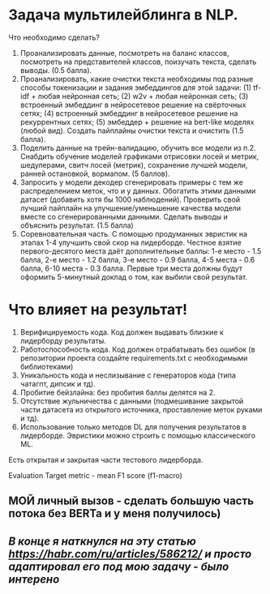 # **Задача мультилейблинга в NLP.**

Что необходимо сделать?
1) Проанализировать данные, посмотреть на баланс классов, посмотреть на представителей классов, поизучать текста, сделать выводы. (0.5 балла).
2) Проанализировать, какие очистки текста необходимы под разные способы токенизации и задания эмбеддингов для этой задачи: (1) tf-idf + любая нейронная сеть; (2) w2v + любая нейронная сеть; (3) встроенный эмбеддинг в нейросетевое решение на свёрточных сетях; (4) встроенный эмбеддинг в нейросетевое решение на рекуррентных сетях; (5) эмбеддер + решение на bert-like моделях (любой вид). Создать пайплайны очистки текста и очистить (1.5 балла).
3) Поделить данные на трейн-валидацию, обучить все модели из п.2. Снабдить обучение моделей графиками отрисовки лосей и метрик, шедулерами, свитч лосей (метрик), сохранение лучшей модели, ранней остановкой, вормапом. (5 баллов).
4) Запросить у модели декодер сгенерировать примеры с тем же распределением меток, что и у данных. Обогатить этими данными датасет (добавить хотя бы 1000 наблюдений). Проверить свой лучший пайплайн на улучшение/уменьшение качества модели вместе со сгенерированными данными. Сделать выводы и объяснить результат. (1.5 балла)
5) Соревновательная часть. С помощью продуманных эвристик на этапах 1-4 улучшить свой скор на лидерборде. Честное взятие первого-десятого места даёт дополнительные баллы: 1-е место - 1.5 балла, 2-е место - 1.2 балла, 3-е место - 0.9 балла, 4-5 места - 0.6 балла, 6-10 места - 0.3 балла. Первые три места должны будут оформить 5-минутный доклад о том, как выбили свой результат.

# **Что влияет на результат!**
1) Верифицируемость кода. Код должен выдавать близкие к лидерборду результаты.
2) Работоспособность кода. Код должен отрабатывать без ошибок (в репозитории проекта создайте requirements.txt c необходимыми библиотеками)
3) Уникальность кода и неслизывание с генераторов кода (типа чатагпт, дипсик и тд).
4) Пробитие бейзлайна: без пробития баллы делятся на 2.
5) Отсутствие жульничества с данными (подмешивание закрытой части датасета из открытого источника, проставление меток руками и тд).
6) Использование только методов DL для получения результатов в лидерборде. Эвристики можно строить с помощью классического ML.

Есть открытая и закрытая части тестового лидерборда.

Evaluation
Target metric - mean F1 score (f1-macro)

## **МОЙ личный вызов - сделать большую часть потока без BERTa и у меня получилось)**

## ***В конце я наткнулся на эту статью https://habr.com/ru/articles/586212/ и просто адаптировал его под мою задачу - было интерено***
